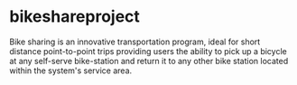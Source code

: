 # bikeshareproject
Bike sharing is an innovative transportation program, ideal for short distance point-to-point trips providing users the ability to pick up a  bicycle at any self-serve bike-station and return it to any other bike station located within the system's service area.

